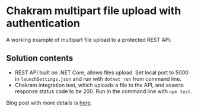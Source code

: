 # Chakram multipart file upload with authentication

A working example of multipart file upload to a protected REST API.

## Solution contents

* REST API built on .NET Core, allows files upload. Set local port to 5000 in `launchSettings.json` and run with `dotnet run` from command line.
* Chakram integration test, which uploads a file to the API, and asserts response status code to be 200. Run in the command line with `npm test`.

Blog post with more details is [here](https://ignas.me/tech/chakram-multipart-file-upload-auth/).
